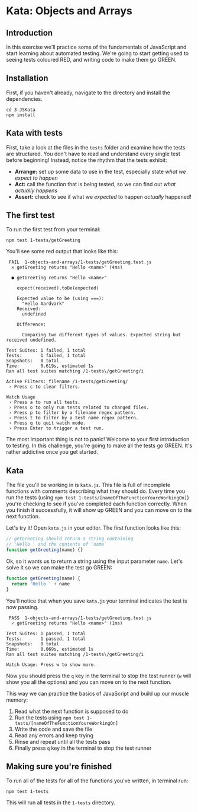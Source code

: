 # Kata: Objects and Arrays

## Introduction

In this exercise we'll practice some of the fundamentals of JavaScript and start learning about automated testing. We're going to start getting used to seeing tests coloured RED, and writing code to make them go GREEN.

## Installation

First, if you haven't already, navigate to the directory and install the dependencies.

```
cd 3-JSKata
npm install
```

## Kata with tests

First, take a look at the files in the `tests` folder and examine how the tests are structured. You don't have to read and understand every single test before beginning! Instead, notice the rhythm that the tests exhibit:

- **Arrange:** set up some data to use in the test, especially state _what we expect to happen_
- **Act:** call the function that is being tested, so we can find out _what actually happens_
- **Assert:** check to see if what we _expected_ to happen _actually_ happened!

## The first test

To run the first test from your terminal:

```
npm test 1-tests/getGreeting
```

You'll see some red output that looks like this:

```
 FAIL  1-objects-and-arrays/1-tests/getGreeting.test.js
  ✕ getGreeting returns "Hello <name>" (4ms)

  ● getGreeting returns "Hello <name>"

    expect(received).toBe(expected)

    Expected value to be (using ===):
      "Hello Aardvark"
    Received:
      undefined

    Difference:

      Comparing two different types of values. Expected string but received undefined.

Test Suites: 1 failed, 1 total
Tests:       1 failed, 1 total
Snapshots:   0 total
Time:        0.619s, estimated 1s
Ran all test suites matching /1-tests\/getGreeting/i

Active Filters: filename /1-tests/getGreeting/
 › Press c to clear filters.

Watch Usage
 › Press a to run all tests.
 › Press o to only run tests related to changed files.
 › Press p to filter by a filename regex pattern.
 › Press t to filter by a test name regex pattern.
 › Press q to quit watch mode.
 › Press Enter to trigger a test run.
```

The most important thing is not to panic! Welcome to your first introduction to testing. In this challenge, you're going to make all the tests go GREEN. It's rather addictive once you get started.

## Kata

The file you'll be working in is `kata.js`. This file is full of incomplete functions with comments describing what they should do. Every time you run the tests (using `npm test 1-tests/[nameOfTheFunctionYoureWorkingOn]`) you're checking to see if you've completed each function correctly. When you finish it successfully, it will show up GREEN and you can move on to the next function.

Let's try it! Open `kata.js` in your editor. The first function looks like this:

```js
// getGreeting should return a string containing
// 'Hello ' and the contents of `name`
function getGreeting(name) {}
```

Ok, so it wants us to return a string using the input parameter `name`. Let's solve it so we can make the test go GREEN:

```js
function getGreeting(name) {
  return 'Hello ' + name
}
```

You'll notice that when you save `kata.js` your terminal indicates the test is now passing.

```
 PASS  1-objects-and-arrays/1-tests/getGreeting.test.js
  ✓ getGreeting returns "Hello <name>" (1ms)

Test Suites: 1 passed, 1 total
Tests:       1 passed, 1 total
Snapshots:   0 total
Time:        0.069s, estimated 1s
Ran all test suites matching /1-tests\/getGreeting/i

Watch Usage: Press w to show more.
```

Now you should press the `q` key in the terminal to stop the test runner (`w` will show you all the options) and you can move on to the next function.

This way we can practice the basics of JavaScript and build up our muscle memory:

1.  Read what the next function is supposed to do
1.  Run the tests using `npm test 1-tests/[nameOfTheFunctionYoureWorkingOn]`
1.  Write the code and save the file
1.  Read any errors and keep trying
1.  Rinse and repeat until all the tests pass
1.  Finally press `q` key in the terminal to stop the test runner

## Making sure you're finished

To run all of the tests for all of the functions you've written, in terminal run:

```
npm test 1-tests
```

This will run all tests in the `1-tests` directory.
